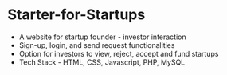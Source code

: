 # Starter-for-Startups

- A website for startup founder - investor interaction
- Sign-up, login, and send request functionalities
- Option for investors to view, reject, accept and fund startups
- Tech Stack - HTML, CSS, Javascript, PHP, MySQL
